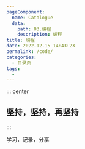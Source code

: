 ```yaml
---
pageComponent:
  name: Catalogue
  data:
    path: 03.编程
    description: 编程
title: 编程
date: 2022-12-15 14:43:23
permalink: /code/
categories:
  - 目录页
tags:
  - 
---
```


::: center

## 坚持，坚持，再坚持

:::

学习，记录，分享
